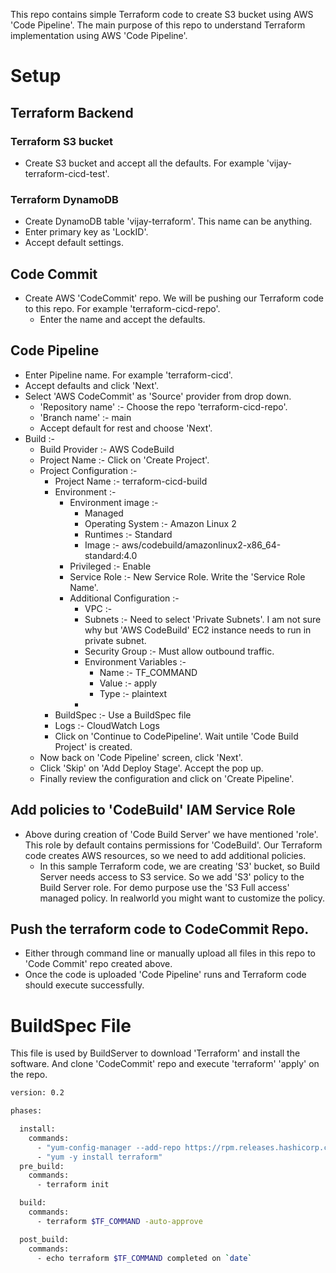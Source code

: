 
This repo contains simple Terraform code to create S3 bucket using AWS 'Code Pipeline'. The main purpose of this repo to understand Terraform implementation using AWS 'Code Pipeline'.

# Setup

## Terraform Backend

### Terraform S3 bucket
* Create S3 bucket and accept all the defaults. For example 'vijay-terraform-cicd-test'.

### Terraform DynamoDB
* Create DynamoDB table 'vijay-terraform'. This name can be anything.
* Enter primary key as 'LockID'.
* Accept default settings.


## Code Commit
* Create AWS 'CodeCommit' repo. We will be pushing our Terraform code to this repo. For example 'terraform-cicd-repo'.
	* Enter the name and accept the defaults. 


## Code Pipeline
* Enter Pipeline name. For example 'terraform-cicd'.
* Accept defaults and click 'Next'.
* Select 'AWS CodeCommit' as 'Source' provider from drop down.
	* 'Repository name' :- Choose the repo 'terraform-cicd-repo'.
	* 'Branch name' :- main
	* Accept default for rest and choose 'Next'. 	
* Build :- 
	* 	Build Provider :- AWS CodeBuild
	*  Project Name :- Click on 'Create Project'.
	*  Project Configuration :- 
		* Project Name :- terraform-cicd-build
		* Environment :- 
			*  Environment image :- 
				* Managed 
				* Operating System :- Amazon Linux 2
				* Runtimes :- Standard
				* Image :- aws/codebuild/amazonlinux2-x86_64-standard:4.0  
			*  Privileged :- Enable
			*  Service Role :- New Service Role. Write the 'Service Role Name'.
			*  Additional Configuration :- 
				* VPC :- 
				* Subnets :- Need to select 'Private Subnets'. I am not sure why but 'AWS CodeBuild' EC2 instance needs to run in private subnet.
				* Security Group :- Must allow outbound traffic. 
				* Environment Variables :- 
					* Name :- TF_COMMAND
					* Value :- apply
					* Type :- plaintext 
				*  
		* BuildSpec :- Use a BuildSpec file 
		* Logs :- CloudWatch Logs
		* Click on 'Continue to CodePipeline'. Wait untile 'Code Build Project' is created.  
	*  Now back on 'Code Pipeline' screen, click 'Next'.
	*  Click 'Skip' on 'Add Deploy Stage'. Accept the pop up.
	*  Finally review the configuration and click on 'Create Pipeline'.


## Add policies to 'CodeBuild' IAM Service Role
* Above during creation of 'Code Build Server' we have mentioned 'role'. This role by default contains permissions for 'CodeBuild'. Our Terraform code creates AWS resources, so we need to add additional policies. 
	* In this sample Terraform code, we are creating 'S3' bucket, so Build Server needs access to S3 service. So we add 'S3' policy to the Build Server role. For demo purpose use the 'S3 Full access' managed policy. In realworld you might want to customize the policy. 


## Push the terraform code to CodeCommit Repo.
* Either through command line or manually upload all files in this repo to 'Code Commit' repo created above.
* Once the code is uploaded 'Code Pipeline' runs and Terraform code should execute successfully.


# BuildSpec File
This file is used by BuildServer to download 'Terraform' and install the software. And clone 'CodeCommit' repo and execute 'terraform' 'apply' on the repo.

```sh
version: 0.2

phases:

  install:
    commands:
      - "yum-config-manager --add-repo https://rpm.releases.hashicorp.com/AmazonLinux/hashicorp.repo"
      - "yum -y install terraform"
  pre_build:
    commands:
      - terraform init

  build:
    commands:
      - terraform $TF_COMMAND -auto-approve

  post_build:
    commands:
      - echo terraform $TF_COMMAND completed on `date`
```


